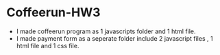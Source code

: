 # Coffeerun-HW3  
*  I made coffeerun program as 1 javascripts folder and 1 html file.  
*  I made payment form as a seperate folder include 2 javascript files , 1 html file and 1 css file.
